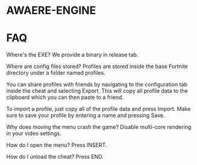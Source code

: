 # AWAERE-ENGINE

# FAQ
 Where's the EXE?
We provide a binary in release tab.

Where are config files stored?
Profiles are stored inside the base Fortnite directory under a folder named profiles.

You can share profiles with friends by navigating to the configuration tab inside the cheat and selecting Export. This will copy all profile data to the clipboard which you can then paste to a friend.

To import a profile, just copy all of the profile data and press Import. Make sure to save your profile by entering a name and pressing Save.

Why does moving the menu crash the game?
Disable multi-core rendering in your video settings.

How do I open the menu?
Press INSERT.

How do I unload the cheat?
Press END.
